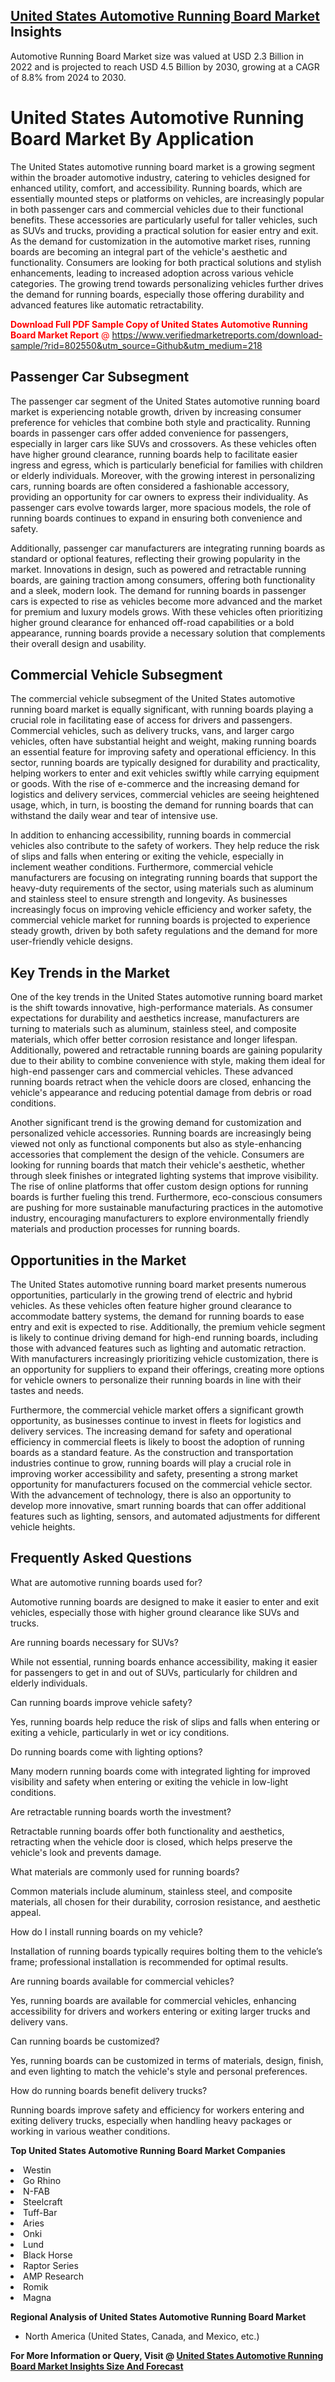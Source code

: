 <h2><a href="https://www.verifiedmarketreports.com/download-sample/?rid=802550&amp;utm_source=Github&amp;utm_medium=218" target="_blank">United States Automotive Running Board Market</a> Insights</h2><p>Automotive Running Board Market size was valued at USD 2.3 Billion in 2022 and is projected to reach USD 4.5 Billion by 2030, growing at a CAGR of 8.8% from 2024 to 2030.</p><p><h1>United States Automotive Running Board Market By Application</h1> <p>The United States automotive running board market is a growing segment within the broader automotive industry, catering to vehicles designed for enhanced utility, comfort, and accessibility. Running boards, which are essentially mounted steps or platforms on vehicles, are increasingly popular in both passenger cars and commercial vehicles due to their functional benefits. These accessories are particularly useful for taller vehicles, such as SUVs and trucks, providing a practical solution for easier entry and exit. As the demand for customization in the automotive market rises, running boards are becoming an integral part of the vehicle's aesthetic and functionality. Consumers are looking for both practical solutions and stylish enhancements, leading to increased adoption across various vehicle categories. The growing trend towards personalizing vehicles further drives the demand for running boards, especially those offering durability and advanced features like automatic retractability. <p><span class=""><span style="color: #ff0000;"><strong>Download Full PDF Sample Copy of United States Automotive Running Board Market Report</strong> @ </span><a href="https://www.verifiedmarketreports.com/download-sample/?rid=802550&amp;utm_source=Github&amp;utm_medium=218" target="_blank">https://www.verifiedmarketreports.com/download-sample/?rid=802550&amp;utm_source=Github&amp;utm_medium=218</a></span></p></p> <h2>Passenger Car Subsegment</h2> <p>The passenger car segment of the United States automotive running board market is experiencing notable growth, driven by increasing consumer preference for vehicles that combine both style and practicality. Running boards in passenger cars offer added convenience for passengers, especially in larger cars like SUVs and crossovers. As these vehicles often have higher ground clearance, running boards help to facilitate easier ingress and egress, which is particularly beneficial for families with children or elderly individuals. Moreover, with the growing interest in personalizing cars, running boards are often considered a fashionable accessory, providing an opportunity for car owners to express their individuality. As passenger cars evolve towards larger, more spacious models, the role of running boards continues to expand in ensuring both convenience and safety. <p>Additionally, passenger car manufacturers are integrating running boards as standard or optional features, reflecting their growing popularity in the market. Innovations in design, such as powered and retractable running boards, are gaining traction among consumers, offering both functionality and a sleek, modern look. The demand for running boards in passenger cars is expected to rise as vehicles become more advanced and the market for premium and luxury models grows. With these vehicles often prioritizing higher ground clearance for enhanced off-road capabilities or a bold appearance, running boards provide a necessary solution that complements their overall design and usability.</p> <h2>Commercial Vehicle Subsegment</h2> <p>The commercial vehicle subsegment of the United States automotive running board market is equally significant, with running boards playing a crucial role in facilitating ease of access for drivers and passengers. Commercial vehicles, such as delivery trucks, vans, and larger cargo vehicles, often have substantial height and weight, making running boards an essential feature for improving safety and operational efficiency. In this sector, running boards are typically designed for durability and practicality, helping workers to enter and exit vehicles swiftly while carrying equipment or goods. With the rise of e-commerce and the increasing demand for logistics and delivery services, commercial vehicles are seeing heightened usage, which, in turn, is boosting the demand for running boards that can withstand the daily wear and tear of intensive use. <p>In addition to enhancing accessibility, running boards in commercial vehicles also contribute to the safety of workers. They help reduce the risk of slips and falls when entering or exiting the vehicle, especially in inclement weather conditions. Furthermore, commercial vehicle manufacturers are focusing on integrating running boards that support the heavy-duty requirements of the sector, using materials such as aluminum and stainless steel to ensure strength and longevity. As businesses increasingly focus on improving vehicle efficiency and worker safety, the commercial vehicle market for running boards is projected to experience steady growth, driven by both safety regulations and the demand for more user-friendly vehicle designs.</p> <h2>Key Trends in the Market</h2> <p>One of the key trends in the United States automotive running board market is the shift towards innovative, high-performance materials. As consumer expectations for durability and aesthetics increase, manufacturers are turning to materials such as aluminum, stainless steel, and composite materials, which offer better corrosion resistance and longer lifespan. Additionally, powered and retractable running boards are gaining popularity due to their ability to combine convenience with style, making them ideal for high-end passenger cars and commercial vehicles. These advanced running boards retract when the vehicle doors are closed, enhancing the vehicle's appearance and reducing potential damage from debris or road conditions.</p> <p>Another significant trend is the growing demand for customization and personalized vehicle accessories. Running boards are increasingly being viewed not only as functional components but also as style-enhancing accessories that complement the design of the vehicle. Consumers are looking for running boards that match their vehicle's aesthetic, whether through sleek finishes or integrated lighting systems that improve visibility. The rise of online platforms that offer custom design options for running boards is further fueling this trend. Furthermore, eco-conscious consumers are pushing for more sustainable manufacturing practices in the automotive industry, encouraging manufacturers to explore environmentally friendly materials and production processes for running boards.</p> <h2>Opportunities in the Market</h2> <p>The United States automotive running board market presents numerous opportunities, particularly in the growing trend of electric and hybrid vehicles. As these vehicles often feature higher ground clearance to accommodate battery systems, the demand for running boards to ease entry and exit is expected to rise. Additionally, the premium vehicle segment is likely to continue driving demand for high-end running boards, including those with advanced features such as lighting and automatic retraction. With manufacturers increasingly prioritizing vehicle customization, there is an opportunity for suppliers to expand their offerings, creating more options for vehicle owners to personalize their running boards in line with their tastes and needs.</p> <p>Furthermore, the commercial vehicle market offers a significant growth opportunity, as businesses continue to invest in fleets for logistics and delivery services. The increasing demand for safety and operational efficiency in commercial fleets is likely to boost the adoption of running boards as a standard feature. As the construction and transportation industries continue to grow, running boards will play a crucial role in improving worker accessibility and safety, presenting a strong market opportunity for manufacturers focused on the commercial vehicle sector. With the advancement of technology, there is also an opportunity to develop more innovative, smart running boards that can offer additional features such as lighting, sensors, and automated adjustments for different vehicle heights.</p> <h2>Frequently Asked Questions</h2> <p>What are automotive running boards used for?</p> <p>Automotive running boards are designed to make it easier to enter and exit vehicles, especially those with higher ground clearance like SUVs and trucks.</p> <p>Are running boards necessary for SUVs?</p> <p>While not essential, running boards enhance accessibility, making it easier for passengers to get in and out of SUVs, particularly for children and elderly individuals.</p> <p>Can running boards improve vehicle safety?</p> <p>Yes, running boards help reduce the risk of slips and falls when entering or exiting a vehicle, particularly in wet or icy conditions.</p> <p>Do running boards come with lighting options?</p> <p>Many modern running boards come with integrated lighting for improved visibility and safety when entering or exiting the vehicle in low-light conditions.</p> <p>Are retractable running boards worth the investment?</p> <p>Retractable running boards offer both functionality and aesthetics, retracting when the vehicle door is closed, which helps preserve the vehicle's look and prevents damage.</p> <p>What materials are commonly used for running boards?</p> <p>Common materials include aluminum, stainless steel, and composite materials, all chosen for their durability, corrosion resistance, and aesthetic appeal.</p> <p>How do I install running boards on my vehicle?</p> <p>Installation of running boards typically requires bolting them to the vehicle’s frame; professional installation is recommended for optimal results.</p> <p>Are running boards available for commercial vehicles?</p> <p>Yes, running boards are available for commercial vehicles, enhancing accessibility for drivers and workers entering or exiting larger trucks and delivery vans.</p> <p>Can running boards be customized?</p> <p>Yes, running boards can be customized in terms of materials, design, finish, and even lighting to match the vehicle's style and personal preferences.</p> <p>How do running boards benefit delivery trucks?</p> <p>Running boards improve safety and efficiency for workers entering and exiting delivery trucks, especially when handling heavy packages or working in various weather conditions.</p> </p><p><strong>Top United States Automotive Running Board Market Companies</strong></p><div data-test-id=""><p><li>Westin</li><li> Go Rhino</li><li> N-FAB</li><li> Steelcraft</li><li> Tuff-Bar</li><li> Aries</li><li> Onki</li><li> Lund</li><li> Black Horse</li><li> Raptor Series</li><li> AMP Research</li><li> Romik</li><li> Magna</li></p><div><strong>Regional Analysis of&nbsp;United States Automotive Running Board Market</strong></div><ul><li dir="ltr"><p dir="ltr">North America&nbsp;(United States, Canada, and Mexico, etc.)</p></li></ul><p><strong>For More Information or Query, Visit @&nbsp;</strong><strong><a href="https://www.verifiedmarketreports.com/product/automotive-running-board-market/?utm_source=Github&amp;utm_medium=218" target="_blank">United States Automotive Running Board Market Insights Size And Forecast</a></strong></p></div>
